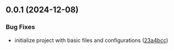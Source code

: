 ## 0.0.1 (2024-12-08)


### Bug Fixes

* initialize project with basic files and configurations ([23a4bcc](https://github.com/JesusKris/svelte-router/commit/23a4bcc6dca914579c9c4b3c2e62c115b7d3823a))



